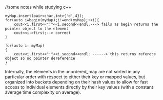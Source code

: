 //some notes while studying c++ 

    myMap.insert(pair<char,int>{'d',4});    
    for(auto i=begin(myMap);i!=end(myMap);++i){
        cout<<i.first<<":"<<i.second<<endl;---> fails as begin returns the pointer object to the element
        cout<<i->first;--> correct
    }
    
    for(auto i: myMap)
    {
        cout<<i.first<<":"<<i.second<<endl; ------> this returns referece object so no pointer dereference
    }

Internally, the elements in the unordered_map are not sorted in any particular order with respect to either their key or mapped values, but organized into buckets depending on their hash values to allow for fast access to individual elements directly by their key values (with a constant average time complexity on average).
